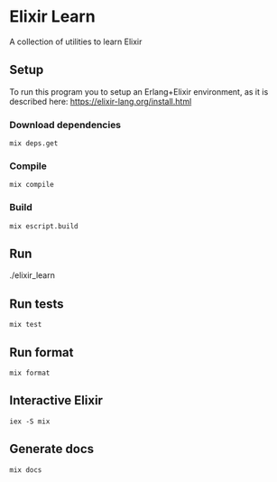 # Elixir Learn

A collection of utilities to learn Elixir

## Setup

To run this program you to setup an Erlang+Elixir environment, as it is described here:
https://elixir-lang.org/install.html

### Download dependencies

    mix deps.get

### Compile

    mix compile

### Build

    mix escript.build

## Run

  ./elixir_learn

## Run tests

    mix test

## Run format

    mix format

## Interactive Elixir

    iex -S mix

## Generate docs

    mix docs



